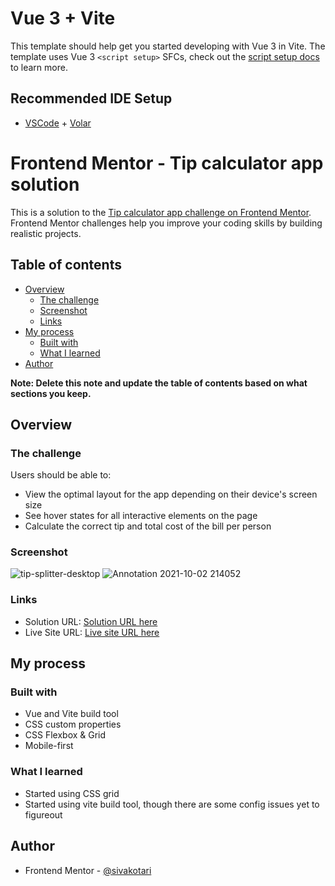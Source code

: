 # Vue 3 + Vite

This template should help get you started developing with Vue 3 in Vite. The template uses Vue 3 `<script setup>` SFCs, check out the [script setup docs](https://v3.vuejs.org/api/sfc-script-setup.html#sfc-script-setup) to learn more.

## Recommended IDE Setup

- [VSCode](https://code.visualstudio.com/) + [Volar](https://marketplace.visualstudio.com/items?itemName=johnsoncodehk.volar)


# Frontend Mentor - Tip calculator app solution

This is a solution to the [Tip calculator app challenge on Frontend Mentor](https://www.frontendmentor.io/challenges/tip-calculator-app-ugJNGbJUX). Frontend Mentor challenges help you improve your coding skills by building realistic projects.

## Table of contents

- [Overview](#overview)
  - [The challenge](#the-challenge)
  - [Screenshot](#screenshot)
  - [Links](#links)
- [My process](#my-process)
  - [Built with](#built-with)
  - [What I learned](#what-i-learned)
- [Author](#author)

**Note: Delete this note and update the table of contents based on what sections you keep.**

## Overview

### The challenge

Users should be able to:

- View the optimal layout for the app depending on their device's screen size
- See hover states for all interactive elements on the page
- Calculate the correct tip and total cost of the bill per person

### Screenshot

![tip-splitter-desktop](https://user-images.githubusercontent.com/19163868/135724599-0522fc9b-a007-43ec-ae8e-91efd4f697cd.png)
![Annotation 2021-10-02 214052](https://user-images.githubusercontent.com/19163868/135724602-6b786a97-2284-473d-919c-08046bbaa7a0.png)


### Links

- Solution URL: [Solution URL here](https://github.com/sivakotari/tip-splitter)
- Live Site URL: [Live site URL here](https://sivakotari.github.io/tip-splitter)

## My process

### Built with

- Vue and Vite build tool
- CSS custom properties
- CSS Flexbox & Grid
- Mobile-first

### What I learned

- Started using CSS grid
- Started using vite build tool, though there are some config issues yet to figureout 


## Author
- Frontend Mentor - [@sivakotari](https://www.frontendmentor.io/profile/sivakotari)


